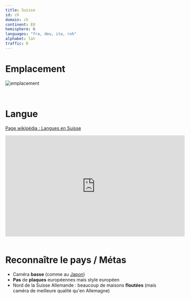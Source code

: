 ```yaml
---
title: Suisse
id: ch
domain: ch
continent: EU
hemisphere: N
languages: "fra, deu, ita, roh"
alphabet: lat
traffic: R
---
```

# Emplacement

![emplacement](https://upload.wikimedia.org/wikipedia/commons/thumb/6/61/Europe-Switzerland.svg/713px-Europe-Switzerland.svg.png)

<br/>

# Langue

[Page wikipédia : Langues en Suisse](https://fr.wikipedia.org/wiki/Langues_en_Suisse)  

<iframe width="560" height="315" src="https://www.youtube-nocookie.com/embed/BJEXZlLhJTU?start=29" frameborder="0" allow="accelerometer; clipboard-write; encrypted-media; gyroscope; picture-in-picture" allowfullscreen></iframe>

<br/>
<br/>

# Reconnaître le pays / Métas

- Caméra **basse** (comme au [Japon](/flag/jp))
- **Pas** de **plaques** européennes mais style européen
- Nord de la Suisse Allemande : beaucoup de maisons **floutées** (mais caméra de meilleure qualité qu'en Allemagne)
